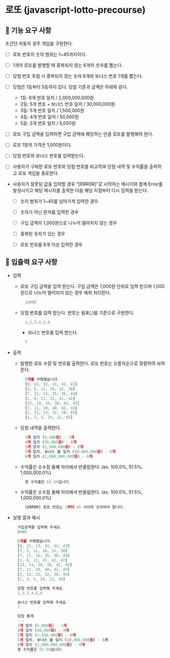 # 로또 (javascript-lotto-precourse)

## 🍥 기능 요구 사항
초간단 자동차 경주 게임을 구현한다.

- [ ] 로또 번호의 숫자 범위는 1~45까지이다.

- [ ] 1개의 로또를 발행할 때 중복되지 않는 6개의 숫자를 뽑는다.

- [ ] 당첨 번호 추첨 시 중복되지 않는 숫자 6개와 보너스 번호 1개를 뽑는다.

- [ ] 당첨은 1등부터 5등까지 있다. 당첨 기준과 금액은 아래와 같다.
    - 1등: 6개 번호 일치 / 2,000,000,000원
    - 2등: 5개 번호 + 보너스 번호 일치 / 30,000,000원
    - 3등: 5개 번호 일치 / 1,500,000원
    - 4등: 4개 번호 일치 / 50,000원
    - 5등: 3개 번호 일치 / 5,000원

- [ ] 로또 구입 금액을 입력하면 구입 금액에 해당하는 만큼 로또를 발행해야 한다.

- [ ] 로또 1장의 가격은 1,000원이다.

- [ ] 당첨 번호와 보너스 번호를 입력받는다.

- [ ] 사용자가 구매한 로또 번호와 당첨 번호를 비교하여 당첨 내역 및 수익률을 출력하고 로또 게임을 종료한다.

- 사용자가 잘못된 값을 입력할 경우 "[ERROR]"로 시작하는 메시지와 함께 Error를 발생시키고 해당 메시지를 출력한 다음 해당 지점부터 다시 입력을 받는다.
    - [ ] 숫자 범위가 1~45를 넘어가게 입력한 경우
    - [ ] 숫자가 아닌 문자를 입력한 경우
    - [ ] 구입 금액이 1,000원으로 나누어 떨어지지 않는 경우
    - [ ] 중복된 숫자가 있는 경우
    - [ ] 로또 번호를 6개 이상 입력한 경우


## 🍥 입출력 요구 사항
- 입력
  - 로또 구입 금액을 입력 받는다. 구입 금액은 1,000원 단위로 입력 받으며 1,000원으로 나누어 떨어지지 않는 경우 예외 처리한다.
    ```jsx
      14000
      ```

  - 당첨 번호를 입력 받는다. 번호는 쉼표(,)를 기준으로 구분한다.
    ```jsx
      1,2,3,4,5,6
      ```

    - 보너스 번호를 입력 받는다.
    ```jsx
      7
      ```

- 출력
  - 발행한 로또 수량 및 번호를 출력한다. 로또 번호는 오름차순으로 정렬하여 보여준다.
    ```jsx
      8개를 구매했습니다.
      [8, 21, 23, 41, 42, 43] 
      [3, 5, 11, 16, 32, 38] 
      [7, 11, 16, 35, 36, 44] 
      [1, 8, 11, 31, 41, 42] 
      [13, 14, 16, 38, 42, 45] 
      [7, 11, 30, 40, 42, 43] 
      [2, 13, 22, 32, 38, 45] 
      [1, 3, 5, 14, 22, 45]
      ```

  - 당첨 내역을 출력한다.
    ```jsx
      3개 일치 (5,000원) - 1개
      4개 일치 (50,000원) - 0개
      5개 일치 (1,500,000원) - 0개
      5개 일치, 보너스 볼 일치 (30,000,000원) - 0개
      6개 일치 (2,000,000,000원) - 0개
      ```
  
  - 수익률은 소수점 둘째 자리에서 반올림한다. (ex. 100.0%, 51.5%, 1,000,000.0%)
    ```jsx
      총 수익률은 62.5%입니다.
      ```

  - 수익률은 소수점 둘째 자리에서 반올림한다. (ex. 100.0%, 51.5%, 1,000,000.0%)
    ```jsx
      [ERROR] 로또 번호는 1부터 45 사이의 숫자여야 합니다.
      ```

- 실행 결과 예시
  ```jsx
    구입금액을 입력해 주세요.
    8000

    8개를 구매했습니다.
    [8, 21, 23, 41, 42, 43] 
    [3, 5, 11, 16, 32, 38] 
    [7, 11, 16, 35, 36, 44] 
    [1, 8, 11, 31, 41, 42] 
    [13, 14, 16, 38, 42, 45] 
    [7, 11, 30, 40, 42, 43] 
    [2, 13, 22, 32, 38, 45] 
    [1, 3, 5, 14, 22, 45]

    당첨 번호를 입력해 주세요.
    1,2,3,4,5,6

    보너스 번호를 입력해 주세요.
    7

    당첨 통계
    ---
    3개 일치 (5,000원) - 1개
    4개 일치 (50,000원) - 0개
    5개 일치 (1,500,000원) - 0개
    5개 일치, 보너스 볼 일치 (30,000,000원) - 0개
    6개 일치 (2,000,000,000원) - 0개
    총 수익률은 62.5%입니다.
        ```
